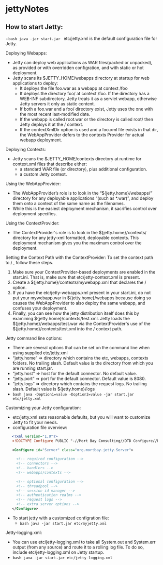 # jettyNotes

## How to start Jetty:
+```bash java -jar start.jar ```
etc/jetty.xml is the default configuration file for Jetty.

Deploying Webapps:
+ Jetty can deploy web applications as WAR files(packed or unpacked), as provided or with 
  overridden configration, and with static or hot deployment.
+ Jetty scans its $JETTY_HOME/webapps directory at startup for web applications to deploy:
   + It deploys the file foo.war as a webapp at context /foo
   + It deploys the directory foo/ at context /foo. If the directory has a WEB-INF subdirectory,
     Jetty treats it as a servlet webapp, otherwise Jetty servers it only as static content.
   + If both a foo.war and a foo/ directory exist, Jetty uses the one with the most recent
     last-modified date.
   + If the webapp is called root.war or the directory is called root/ then Jetty deploys it at
     the / context.
   + If the contextXmlDir option is used and a foo.xml file exists in that dir, the
     WebAppProvider defers to the contexts Provider for actual webapp deployment.

Deploying Contexts:
+ Jetty scans the $JETTY_HOME/contexts directory at runtime for context.xml files that describe either:
   + a standard WAR file (or directory), plus additional configuration.
   + a custom Jetty context.

Using the WebAppProvider:
+ The WebAppProvider’s role is to look in the “${jetty.home}/webapps/” directory for any deployable
  applications “(such as *.war)”, and deploy them onto a context of the same name as the filenames.
+ While this is the easiest deployment mechanism, it sacrifies control over deployment specifics.

Using the ContextProvider:
+ The ContextProvider's role is to look in the ${jetty.home}/contexts/ directory for any jetty-xml formatted, deployable contexts. This deployment mechanism gives you the maximum control over the deployment.

Setting the Context Path with the ContextProvider:
To set the context path to / , follow these steps.

1. Make sure your ContextProvider-based deployments are enabled in the start.ini. That is, make sure that etc/jetty-context.xml is present.
2. Create a ${jetty.home}/contexts/mywebapp.xml that declares the <Set name="contextPath">/</Set> option.
3. If you have the etc/jetty-webapps.xml present in your start.ini, do not put your mywebapp.war in ${jetty.home}/webapps because doing so causes the WebAppProvider to also deploy the same webapp, and confuses your deployment.
4. Finally, you can see how the jetty distribution itself does this by examining ${jetty.home}/contexts/test.xml. Jetty loads the ${jetty.home}/webapps/test.war via the ContextProvider's use of the ${jetty.home}/contexts/test.xml into the / context path.

Jetty command line options:
+ There are several options that can be set on the command line when using supplied etc/jetty.xml
+ “jetty.home” => directory which contains the etc, webapps, contexts folders. No trailing slash. Default value is the directory from which you are running start.jar.
+ “jetty.host” => host for the default connector. No default value.
+ “jetty.port” => port for the default connector. Default value is 8080.
+ “jetty.logs” => directory which contains the request logs. No trailing slash. Default value is ${jetty.home}/logs
+ ```bash java -Doption1=value -Doption2=value -jar start.jar etc/jetty.xml ```

Customizing your Jetty configuration:
+ etc/jetty.xml sets reasonable defaults, but you will want to customize Jetty to fit your needs. 
+ configuration file overview:
```xml
   <?xml version="1.0"?>
   <!DOCTYPE Configure PUBLIC "-//Mort Bay Consulting//DTD Configure//EN" "http://jetty.mortbay.org/configure.dtd">
    
   <Configure id="Server" class="org.mortbay.jetty.Server">
    
     <!-- required configuration -->
     <!-- connectors -->
     <!-- handlers -->
     <!-- webapps/contexts -->
    
     <!-- optional configuration -->
     <!-- threadpool -->
     <!-- session id manager -->
     <!-- authentication realms -->
     <!-- request logs -->
     <!-- extra server options -->
   </Configure> 
```

+ To start jetty with a customized configration file:
   + ```bash java -jar start.jar etc/myjetty.xml ```

Jetty-logging.xml:
+ You can use etc/jetty-logging.xml to take all System.out and System.err output (from any source) and 
  route it to a rolling log file. To do so, include etc/jetty-logging.xml on Jetty startup.
+ ```bash java -jar start.jar etc/jetty-logging.xml```

